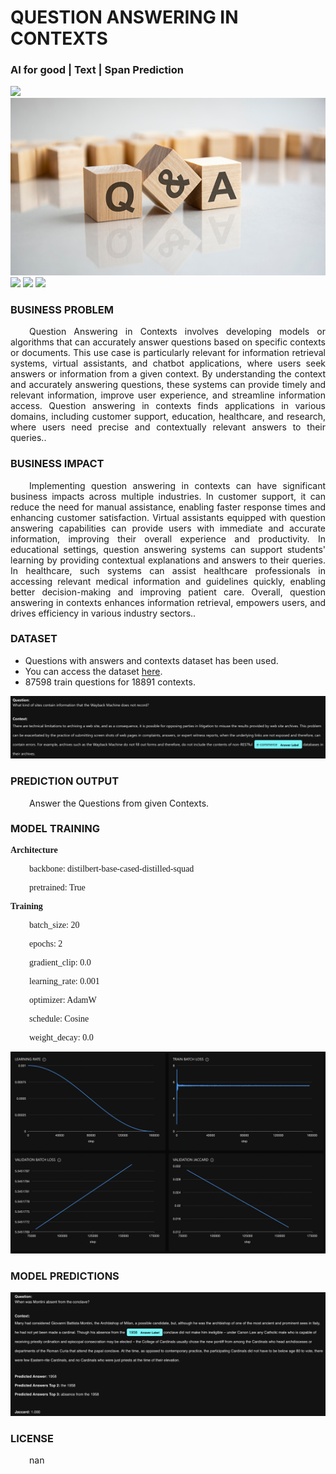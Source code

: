 # QUESTION ANSWERING IN CONTEXTS
### AI for good | Text | Span Prediction

![](https://github.com/h2oai/HT-Catalog/blob/1432be958ab3f41b67c57c241b946b4a3d4699e1/Assets/DL_Models/65_Questions%20with%20Answers%20and%20Contexts/cover.png)
![](https://github.com/h2oai/HT-Catalog/blob/1432be958ab3f41b67c57c241b946b4a3d4699e1/Assets/DL_Models/65_Questions%20with%20Answers%20and%20Contexts/cover.jpg)
![](https://github.com/h2oai/HT-Catalog/blob/1432be958ab3f41b67c57c241b946b4a3d4699e1/Assets/DL_Models/65_Questions%20with%20Answers%20and%20Contexts/cover.jpeg)
![](https://github.com/h2oai/HT-Catalog/blob/1432be958ab3f41b67c57c241b946b4a3d4699e1/Assets/DL_Models/65_Questions%20with%20Answers%20and%20Contexts/cover.webp)
![](https://github.com/h2oai/HT-Catalog/blob/1432be958ab3f41b67c57c241b946b4a3d4699e1/Assets/DL_Models/65_Questions%20with%20Answers%20and%20Contexts/cover)

### BUSINESS PROBLEM
<p style='text-align: justify; text-indent: 30px;'>Question Answering in Contexts involves developing models or algorithms that can accurately answer questions based on specific contexts or documents. This use case is particularly relevant for information retrieval systems, virtual assistants, and chatbot applications, where users seek answers or information from a given context. By understanding the context and accurately answering questions, these systems can provide timely and relevant information, improve user experience, and streamline information access. Question answering in contexts finds applications in various domains, including customer support, education, healthcare, and research, where users need precise and contextually relevant answers to their queries..</p>

### BUSINESS IMPACT
<p style='text-align: justify; text-indent: 30px;'>Implementing question answering in contexts can have significant business impacts across multiple industries. In customer support, it can reduce the need for manual assistance, enabling faster response times and enhancing customer satisfaction. Virtual assistants equipped with question answering capabilities can provide users with immediate and accurate information, improving their overall experience and productivity. In educational settings, question answering systems can support students' learning by providing contextual explanations and answers to their queries. In healthcare, such systems can assist healthcare professionals in accessing relevant medical information and guidelines quickly, enabling better decision-making and improving patient care. Overall, question answering in contexts enhances information retrieval, empowers users, and drives efficiency in various industry sectors..</p>

### DATASET
- Questions with answers and contexts dataset has been used.
- You can access the dataset [here](s3://h2oai-hydrogen-torch-internal/dev_datasets/squad_text_span_prediction.zip).
- 87598 train questions for 18891 contexts.

![train data](https://github.com/h2oai/HT-Catalog/blob/1432be958ab3f41b67c57c241b946b4a3d4699e1/Assets/DL_Models/65_Questions%20with%20Answers%20and%20Contexts/train%20data.png)

### PREDICTION OUTPUT
<p style='text-align: justify; text-indent: 30px;'>Answer the Questions from given Contexts.</p>

### MODEL TRAINING
<p style='font-family:JackInput Regular;'><b>Architecture</b></p>
<p style='text-align: justify; text-indent: 30px;font-family:JackInput Regular;'>backbone: distilbert-base-cased-distilled-squad</p>
<p style='text-align: justify; text-indent: 30px;font-family:JackInput Regular;'>pretrained: True</p>

<p style='font-family:JackInput Regular;'><b>Training</b></p>
<p style='text-align: justify; text-indent: 30px;font-family:JackInput Regular;'>batch_size: 20</p>
<p style='text-align: justify; text-indent: 30px;font-family:JackInput Regular;'>epochs: 2</p>
<p style='text-align: justify; text-indent: 30px;font-family:JackInput Regular;'>gradient_clip: 0.0</p>
<p style='text-align: justify; text-indent: 30px;font-family:JackInput Regular;'>learning_rate: 0.001</p>
<p style='text-align: justify; text-indent: 30px;font-family:JackInput Regular;'>optimizer: AdamW</p>
<p style='text-align: justify; text-indent: 30px;font-family:JackInput Regular;'>schedule: Cosine</p>
<p style='text-align: justify; text-indent: 30px;font-family:JackInput Regular;'>weight_decay: 0.0</p>

![chart](https://github.com/h2oai/HT-Catalog/blob/1432be958ab3f41b67c57c241b946b4a3d4699e1/Assets/DL_Models/65_Questions%20with%20Answers%20and%20Contexts/chart.png)

### MODEL PREDICTIONS

![Validation Predictions](https://github.com/h2oai/HT-Catalog/blob/1432be958ab3f41b67c57c241b946b4a3d4699e1/Assets/DL_Models/65_Questions%20with%20Answers%20and%20Contexts/Validation%20Predictions.png)

### LICENSE
<p style='text-align: justify; text-indent: 30px;'>nan</p>
    